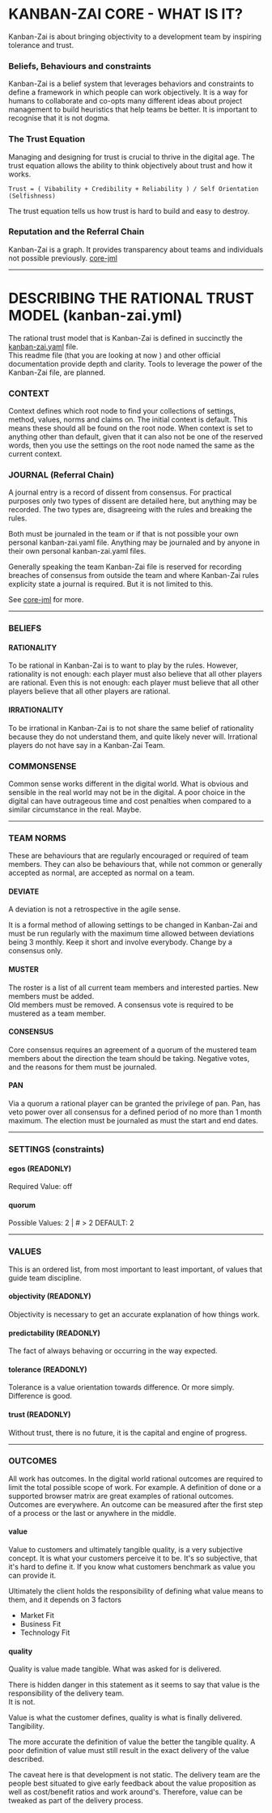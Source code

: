 #  KANBAN-ZAI CORE - WHAT IS IT?

Kanban-Zai is about bringing objectivity to a development team by inspiring tolerance and trust.

### Beliefs, Behaviours and constraints

Kanban-Zai is a belief system that leverages behaviors and constraints to define a framework in which people can work
objectively.  It is a way for humans to collaborate and co-opts many different ideas about project
management to build heuristics that help teams be better.  It is important to recognise that it is not dogma. 

### The Trust Equation

Managing and designing for trust is crucial to thrive in the digital age.  The trust equation allows the ability 
to think objectively about trust and how it works.

    Trust = ( Vibability + Credibility + Reliability ) / Self Orientation (Selfishness)
    
The trust equation tells us how trust is hard to build and easy to destroy.

### Reputation and the Referral Chain

Kanban-Zai is a graph.  It provides transparency about teams and individuals not possible previously.
[core-jml](core-jml.md) 

---

# DESCRIBING THE RATIONAL TRUST MODEL (kanban-zai.yml)

The rational trust model that is Kanban-Zai is defined in succinctly the [kanban-zai.yaml](./kanban-zai.yaml) file.  
This readme file (that you are looking at now ) and other official documentation provide depth and clarity.  Tools to 
leverage the power of the Kanban-Zai file, are planned.


### CONTEXT

Context defines which root node to find your collections of settings, method, values, norms and claims on.  The initial 
context is default.  This means these should all be found on the root node.  When context is set to anything other than
default, given that it can also not be one of the reserved words, then you use the settings on the root node named the
same as the current context.

### JOURNAL (Referral Chain)

A journal entry is a record of dissent from consensus.  For practical purposes only two types of dissent are detailed
here, but anything may be recorded.  The two types are, disagreeing with the rules and breaking the rules.  

Both must be journaled in the team or if that is not possible your own personal kanban-zai.yaml file.  Anything may be 
journaled and by anyone in their own personal kanban-zai.yaml files.

Generally speaking the team Kanban-Zai file is reserved for recording breaches of consensus from outside the team and
where Kanban-Zai rules explicity state a journal is required.  But it is not limited to this. 

See [core-jml](./core-jml.md) for more.

---
### BELIEFS

#### RATIONALITY

To be rational in Kanban-Zai is to want to play by the rules.  However, rationality is not enough: each player must also 
believe that all other players are rational. Even this is not enough: each player must believe that all other players 
believe that all other players are rational.

#### IRRATIONALITY

To be irrational in Kanban-Zai is to not share the same belief of rationality because they do not understand them, and
quite likely never will.  Irrational players do not have say in a Kanban-Zai Team.

### COMMONSENSE

Common sense works different in the digital world.  What is obvious and sensible in the real world may not be in the 
digital.  A poor choice in the digital can have outrageous time and cost penalties when compared to a similar 
circumstance in the real.  Maybe.

---

### TEAM NORMS

These are behaviours that are regularly encouraged or required of team members.  They can also be behaviours that, 
while not common or generally accepted as normal, are accepted as normal on a team.

#### DEVIATE

A deviation is not a retrospective in the agile sense.

It is a formal method of allowing settings to be changed in Kanban-Zai and must be run regularly with the maximum time 
allowed between deviations being 3 monthly.  Keep it short and involve everybody.  Change by a consensus only. 

#### MUSTER

The roster is a list of all current team members and interested parties.  New members must be added.  
Old members must be removed.  A consensus vote is required to be mustered as a team member.


#### CONSENSUS

Core consensus requires an agreement of a quorum of the mustered team members about the direction the team should be 
taking.  Negative votes, and the reasons for them must be journaled.

#### PAN

Via a quorum a rational player can be granted the privilege of pan.  Pan, has veto power over all consensus for a defined 
period of no more than 1 month maximum.  The election must be journaled as must the start and end dates.

---

### SETTINGS (constraints)
  
#### egos (READONLY)

Required Value: off

#### quorum

Possible Values: 2 | # > 2  DEFAULT: 2

---

### VALUES

This is an ordered list, from most important to least important, of values that guide team discipline.

#### objectivity (READONLY)

Objectivity is necessary to get an accurate explanation of how things work.

#### predictability (READONLY)

The fact of always behaving or occurring in the way expected.

#### tolerance (READONLY)

Tolerance is a value orientation towards difference.  Or more simply.  Difference is good.

#### trust (READONLY)

Without trust, there is no future, it is the capital and engine of progress.

---

### OUTCOMES

All work has outcomes.  In the digital world rational outcomes are required to limit the total possible scope of work.
For example. A definition of done or a supported browser matrix are great examples of rational outcomes.  Outcomes are 
everywhere.  An outcome can be measured after the first step of a process or the last or anywhere in the middle.

#### value

Value to customers and ultimately tangible quality, is a very subjective concept.  It is what your customers 
perceive it to be.  It's so subjective, that it's hard to define it. If you know what customers benchmark as value 
you can provide it.  

Ultimately the client holds the responsibility of defining what value means to them, and it depends on 3 factors
* Market Fit
* Business Fit
* Technology Fit

#### quality

Quality is value made tangible. What was asked for is delivered.  

There is hidden danger in this statement as it seems to say that value is the responsibility of the delivery team.  
It is not.  

Value is what the customer defines, quality is what is finally delivered.  Tangibility.

The more accurate the definition of value the better the tangible quality.  A poor definition of value must still result
in the exact delivery of the value described.

The caveat here is that development is not static.  The delivery team are the people best situated to give early 
feedback about the value proposition as well as cost/benefit ratios and work around's.  Therefore, value can be tweaked
as part of the delivery process.
